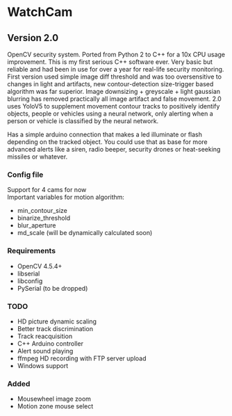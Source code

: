 # WatchCam<br>
## Version 2.0
OpenCV security system. Ported from Python 2 to C++ for a 10x CPU usage improvement. This is my first serious C++ software ever. Very basic but reliable and had been in use for over a year for real-life security monitoring. First version used simple image diff threshold and was too oversensitive to changes in light and artifacts, new contour-detection size-trigger based algorithm was far superior. Image downsizing + greyscale + light gaussian blurring has removed practically all image artifact and false movement. 2.0 uses YoloV5 to supplement movement contour tracks to positively identify objects, people or vehicles using a neural network, only alerting when a person or vehicle is classified by the neural network. 

Has a simple arduino connection that makes a led illuminate or flash depending on the tracked object. You could use that as base for more advanced alerts like a siren, radio beeper, security drones or heat-seeking missiles or whatever.

### Config file
Support for 4 cams for now<br>
Important variables for motion algorithm:
- min_contour_size
- binarize_threshold
- blur_aperture
- md_scale (will be dynamically calculated soon)

### Requirements
- OpenCV 4.5.4+
- libserial
- libconfig
- PySerial (to be dropped)

### TODO
- HD picture dynamic scaling
- Better track discrimination
- Track reacquisition
- C++ Arduino controller
- Alert sound playing
- ffmpeg HD recording with FTP server upload
- Windows support

### Added
- Mousewheel image zoom
- Motion zone mouse select
